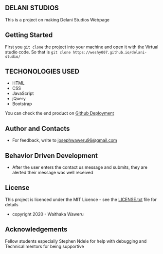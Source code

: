 ## DELANI STUDIOS
This is a project on making Delani Studios Webpage

## Getting Started
First you `git clone` the project into your machine and open it with the Virtual studio code. 
So that is `git clone https://weshy007.github.io/delani-studio/`

## TECHONOLOGIES USED
- HTML
- CSS 
- JavaScript
- jQuery
- Bootstrap

You can check the end product on [Github Deployment](https://weshy007.github.io/delani-studio/ "Delani Studio")

## Author and Contacts
- For feedback, write to josephwaweru96@gmail.com

## Behavior Driven Development
- After the user enters the contact us message and submits, they are alerted their message was well received

## License 
This project is licenced under the MIT Licence - see the [LICENSE.txt](https://github.com/weshy007/delani-studio/blob/gh-pages/LICENSE.txt "Licence") file for details 
- copyright 2020 - Waithaka Waweru 

## Acknowledgements
Fellow students especially Stephen Ndele for help with debugging and Technical mentors for being supportive